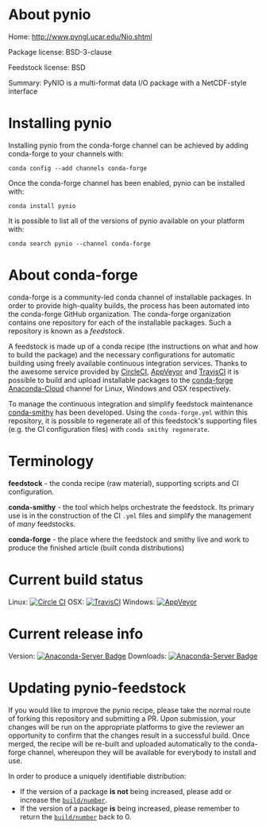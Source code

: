 About pynio
===========

Home: http://www.pyngl.ucar.edu/Nio.shtml

Package license: BSD-3-clause

Feedstock license: BSD

Summary: PyNIO is a multi-format data I/O package with a NetCDF-style interface



Installing pynio
================

Installing pynio from the conda-forge channel can be achieved by adding conda-forge to your channels with:

```
conda config --add channels conda-forge
```

Once the conda-forge channel has been enabled, pynio can be installed with:

```
conda install pynio
```

It is possible to list all of the versions of pynio available on your platform with:

```
conda search pynio --channel conda-forge
```


About conda-forge
=================

conda-forge is a community-led conda channel of installable packages.
In order to provide high-quality builds, the process has been automated into the
conda-forge GitHub organization. The conda-forge organization contains one repository 
for each of the installable packages. Such a repository is known as a *feedstock*.

A feedstock is made up of a conda recipe (the instructions on what and how to build
the package) and the necessary configurations for automatic building using freely
available continuous integration services. Thanks to the awesome service provided by
[CircleCI](https://circleci.com/), [AppVeyor](http://www.appveyor.com/)
and [TravisCI](https://travis-ci.org/) it is possible to build and upload installable
packages to the [conda-forge](https://anaconda.org/conda-forge)
[Anaconda-Cloud](http://docs.anaconda.org/) channel for Linux, Windows and OSX respectively.

To manage the continuous integration and simplify feedstock maintenance
[conda-smithy](http://github.com/conda-forge/conda-smithy) has been developed.
Using the ``conda-forge.yml`` within this repository, it is possible to regenerate all of
this feedstock's supporting files (e.g. the CI configuration files) with ``conda smithy regenerate``.


Terminology
===========

**feedstock** - the conda recipe (raw material), supporting scripts and CI configuration.

**conda-smithy** - the tool which helps orchestrate the feedstock.
                   Its primary use is in the construction of the CI ``.yml`` files
                   and simplify the management of *many* feedstocks.

**conda-forge** - the place where the feedstock and smithy live and work to
                  produce the finished article (built conda distributions)

Current build status
====================
Linux: [![Circle CI](https://circleci.com/gh/conda-forge/pynio-feedstock.svg?style=svg)](https://circleci.com/gh/conda-forge/pynio-feedstock)
OSX: [![TravisCI](https://travis-ci.org/conda-forge/pynio-feedstock.svg?branch=master)](https://travis-ci.org/conda-forge/pynio-feedstock) 
Windows: [![AppVeyor](https://ci.appveyor.com/api/projects/status/github/conda-forge/pynio-feedstock?svg=True)](https://ci.appveyor.com/project/conda-forge/pynio-feedstock/branch/master)

Current release info
====================
Version: [![Anaconda-Server Badge](https://anaconda.org/conda-forge/pynio/badges/version.svg)](https://anaconda.org/conda-forge/pynio)
Downloads: [![Anaconda-Server Badge](https://anaconda.org/conda-forge/pynio/badges/downloads.svg)](https://anaconda.org/conda-forge/pynio)


Updating pynio-feedstock
========================

If you would like to improve the pynio recipe, please take the normal
route of forking this repository and submitting a PR. Upon submission, your changes will
be run on the appropriate platforms to give the reviewer an opportunity to confirm that the
changes result in a successful build. Once merged, the recipe will be re-built and uploaded
automatically to the conda-forge channel, whereupon they will be available for everybody to
install and use.

In order to produce a uniquely identifiable distribution:
 * If the version of a package **is not** being increased, please add or increase
   the [``build/number``](http://conda.pydata.org/docs/building/meta-yaml.html#build-number-and-string). 
 * If the version of a package **is** being increased, please remember to return
   the [``build/number``](http://conda.pydata.org/docs/building/meta-yaml.html#build-number-and-string)
   back to 0.
